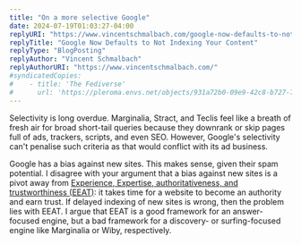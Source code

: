 ```yaml
---
title: "On a more selective Google"
date: 2024-07-19T01:03:27-04:00
replyURI: "https://www.vincentschmalbach.com/google-now-defaults-to-not-indexing-your-content/"
replyTitle: "Google Now Defaults to Not Indexing Your Content"
replyType: "BlogPosting"
replyAuthor: "Vincent Schmalbach"
replyAuthorURI: "https://www.vincentschmalbach.com/"
#syndicatedCopies:
#    - title: 'The Fediverse'
#      url: 'https://pleroma.envs.net/objects/931a72b0-09e9-42c8-b727-7b7a029b791c'
---
```

Selectivity is long overdue. Marginalia, Stract, and Teclis feel like a breath of fresh air for broad short-tail queries because they downrank or skip pages full of ads, trackers, scripts, and even SEO. However, Google's selectivity can't penalise such criteria as that would conflict with its ad business.

Google has a bias against new sites. This makes sense, given their spam potential. I disagree with your argument that a bias against new sites is a pivot away from [Experience, Expertise, authoritativeness, and trustworthiness (<abbr>EEAT</abbr>)](https://developers.google.com/search/docs/fundamentals/creating-helpful-content):  it takes time for a website to become an authority and earn trust. If delayed indexing of new sites is wrong, then the problem lies with <abbr>EEAT</abbr>. I argue that <abbr>EEAT</abbr> is a good framework for an answer-focused engine, but a bad framework for a discovery- or surfing-focused engine like Marginalia or Wiby, respectively.

